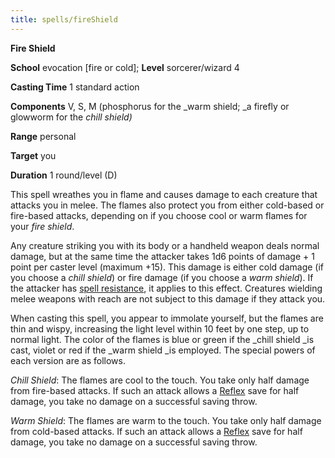 ```yaml
---
title: spells/fireShield
---
```

 **Fire Shield**

**School** evocation [fire or cold]; **Level** sorcerer/wizard 4

**Casting Time** 1 standard action

**Components** V, S, M (phosphorus for the _warm shield; _a firefly or glowworm for the _chill shield)_

**Range** personal

**Target** you

**Duration** 1 round/level (D)

This spell wreathes you in flame and causes damage to each creature that attacks you in melee. The flames also protect you from either cold-based or fire-based attacks, depending on if you choose cool or warm flames for your _fire shield_.

Any creature striking you with its body or a handheld weapon deals normal damage, but at the same time the attacker takes 1d6 points of damage + 1 point per caster level (maximum +15). This damage is either cold damage (if you choose a _chill shield_) or fire damage (if you choose a _warm shield_). If the attacker has [spell resistance](../glossary#_spell-resistance), it applies to this effect. Creatures wielding melee weapons with reach are not subject to this damage if they attack you.

When casting this spell, you appear to immolate yourself, but the flames are thin and wispy, increasing the light level within 10 feet by one step, up to normal light. The color of the flames is blue or green if the _chill shield _is cast, violet or red if the _warm shield _is employed. The special powers of each version are as follows.

_Chill Shield_: The flames are cool to the touch. You take only half damage from fire-based attacks. If such an attack allows a [Reflex](../combat#_reflex) save for half damage, you take no damage on a successful saving throw.

_Warm Shield_: The flames are warm to the touch. You take only half damage from cold-based attacks. If such an attack allows a [Reflex](../combat#_reflex) save for half damage, you take no damage on a successful saving throw.

